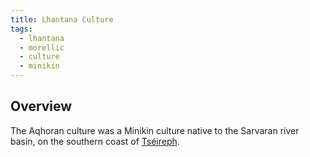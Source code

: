 ```yaml
---
title: Lhantana Culture
tags:
  - lhantana
  - morellic
  - culture
  - minikin
---
```

## Overview
The Aqhoran culture was a Minikin culture native to the Sarvaran river basin, on the southern coast of [Tséireph](lore/locations/tseireph.md). 